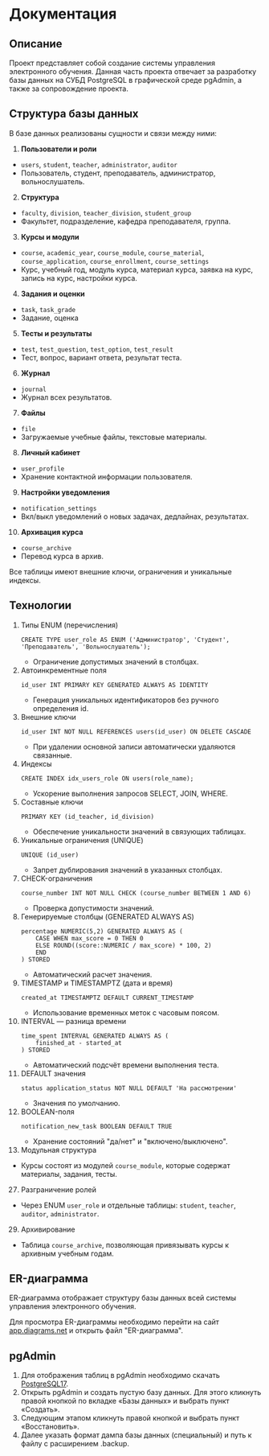 # Документация

## Описание
Проект представляет собой создание системы управления электронного обучения. Данная часть проекта отвечает за разработку базы данных на СУБД PostgreSQL в графической среде pgAdmin, а также за сопровождение проекта.

## Структура базы данных
В базе данных реализованы сущности и связи между ними:
1. **Пользователи и роли**
- `users`, `student`, `teacher`, `administrator`, `auditor`
- Пользователь, студент, преподаватель, администратор, вольнослушатель.
2. **Структура**
- `faculty`, `division`, `teacher_division`, `student_group`
- Факультет, подразделение, кафедра преподавателя, группа.
3. **Курсы и модули**
- `course`, `academic_year`, `course_module`, `course_material`, `course_application`, `course_enrollment`, `course_settings`
- Курс, учебный год, модуль курса, материал курса, заявка на курс, запись на курс, настройки курса.
4. **Задания и оценки**
- `task`, `task_grade`
- Задание, оценка
5. **Тесты и результаты**
- `test`, `test_question`, `test_option`, `test_result`
- Тест, вопрос, вариант ответа, результат теста.
6. **Журнал**
- `journal`
- Журнал всех результатов.
7. **Файлы**
- `file`
- Загружаемые учебные файлы, текстовые материалы.
8. **Личный кабинет**
- `user_profile`
- Хранение контактной информации пользователя.
9. **Настройки уведомления**
- `notification_settings`
- Вкл/выкл уведомлений о новых задачах, дедлайнах, результатах.
10. **Архивация курса**
- `course_archive`
- Перевод курса в архив.

Все таблицы имеют внешние ключи, ограничения и уникальные индексы.

## Технологии
1. Типы ENUM (перечисления)
   ```
   CREATE TYPE user_role AS ENUM ('Администратор', 'Студент', 'Преподаватель', 'Вольнослушатель');
   ```
   - Ограничение допустимых значений в столбцах.
3. Автоинкрементные поля
   ```
   id_user INT PRIMARY KEY GENERATED ALWAYS AS IDENTITY
   ```
   - Генерация уникальных идентификаторов без ручного определения id.
5. Внешние ключи
   ```
   id_user INT NOT NULL REFERENCES users(id_user) ON DELETE CASCADE
   ```
   - При удалении основной записи автоматически удаляются связанные.
7. Индексы
   ```
   CREATE INDEX idx_users_role ON users(role_name);
   ```
   - Ускорение выполнения запросов SELECT, JOIN, WHERE.
9. Составные ключи
    ```
    PRIMARY KEY (id_teacher, id_division)
    ```
    - Обеспечение уникальности значений в связующих таблицах.
11. Уникальные ограничения (UNIQUE)
    ```
    UNIQUE (id_user)
    ```
    - Запрет дублирования значений в указанных столбцах.
13. CHECK-ограничения
    ```
    course_number INT NOT NULL CHECK (course_number BETWEEN 1 AND 6)
    ```
    - Проверка допустимости значений.
15. Генерируемые столбцы (GENERATED ALWAYS AS)
    ```
    percentage NUMERIC(5,2) GENERATED ALWAYS AS (
        CASE WHEN max_score = 0 THEN 0 
        ELSE ROUND((score::NUMERIC / max_score) * 100, 2) 
        END
    ) STORED
    ```
    - Автоматический расчет значения.
17. TIMESTAMP и TIMESTAMPTZ (дата и время)
    ```
    created_at TIMESTAMPTZ DEFAULT CURRENT_TIMESTAMP
    ```
    - Использование временных меток с часовым поясом.
19. INTERVAL — разница времени
    ```
    time_spent INTERVAL GENERATED ALWAYS AS (
        finished_at - started_at
    ) STORED
    ```
    - Автоматический подсчёт времени выполнения теста.
21. DEFAULT значения
    ```
    status application_status NOT NULL DEFAULT 'На рассмотрении'
    ```
    - Значения по умолчанию.
23. BOOLEAN-поля
    ```
    notification_new_task BOOLEAN DEFAULT TRUE
    ```
    - Хранение состояний "да/нет" и "включено/выключено".
25. Модульная структура
- Курсы состоят из модулей `course_module`, которые содержат материалы, задания, тесты.
27. Разграничение ролей
- Через ENUM `user_role` и отдельные таблицы: `student`, `teacher`, `auditor`, `administrator`.
29. Архивирование
- Таблица `course_archive`, позволяющая привязывать курсы к архивным учебным годам.

## ER-диаграмма
ER-диаграмма отображает структуру базы данных всей системы управления электронного обучения.

Для просмотра ER-диаграммы необходимо перейти на сайт [app.diagrams.net](https://app.diagrams.net/) и открыть файл "ER-диаграмма".

## pgAdmin
1. Для отображения таблиц в pgAdmin необходимо скачать [PostgreSQL17](https://www.postgresql.org/download/windows/).
2. Открыть pgAdmin и создать пустую базу данных. Для этого кликнуть правой кнопкой по вкладке «Базы данных» и выбрать пункт «Создать».
3. Следующим этапом кликнуть правой кнопкой и выбрать пункт «Восстановить».
4. Далее указать формат дампа базы данных (специальный) и путь к файлу с расширением .backup.
